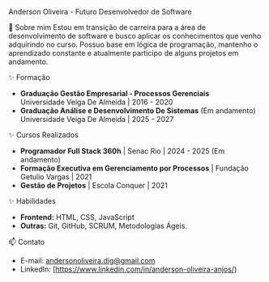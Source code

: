 Anderson Oliveira - Futuro Desenvolvedor de Software

🌱 Sobre mim
Estou em transição de carreira para a área de desenvolvimento de software e busco aplicar os conhecimentos que venho adquirindo no curso. Possuo base em lógica de programação, mantenho o aprendizado constante e atualmente participo de alguns projetos em andamento. 

✨ Formação
- **Graduação Gestão Empresarial - Processos Gerenciais**  
  Universidade Veiga De Almeida | 2016 - 2020  
- **Graduação Análise e Desenvolvimento De Sistemas** (Em andamento)  
 Universidade Veiga De Almeida | 2025 - 2027

✨ Cursos Realizados
- **Programador Full Stack 360h** | Senac Rio | 2024 - 2025 (Em andamento) 
- **Formação Executiva em Gerenciamento por Processos** | Fundação Getulio Vargas | 2021
- **Gestão de Projetos** | Escola Conquer | 2021


✨ Habilidades
- **Frontend:** HTML, CSS, JavaScript
- **Outras:** Git, GitHub, SCRUM, Metodologias Ágeis.


📫 Contato
- E-mail: andersonoliveira.dig@gmail.com
- LinkedIn: [https://www.linkedin.com/in/anderson-oliveira-anjos/)


